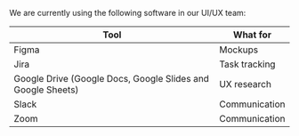 We are currently using the following software in our UI/UX team:

| Tool                                                        | What for
| ----------------------------------------------------------- | -------------------  |
| Figma                                                       | Mockups              |
| Jira                                                        | Task tracking        |
| Google Drive (Google Docs, Google Slides and Google Sheets) | UX research          |
| Slack                                                       | Communication        |
| Zoom                                                        | Communication        |
